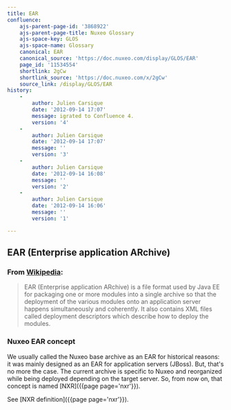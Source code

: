 ```yaml
---
title: EAR
confluence:
    ajs-parent-page-id: '3868922'
    ajs-parent-page-title: Nuxeo Glossary
    ajs-space-key: GLOS
    ajs-space-name: Glossary
    canonical: EAR
    canonical_source: 'https://doc.nuxeo.com/display/GLOS/EAR'
    page_id: '11534554'
    shortlink: 2gCw
    shortlink_source: 'https://doc.nuxeo.com/x/2gCw'
    source_link: /display/GLOS/EAR
history:
    - 
        author: Julien Carsique
        date: '2012-09-14 17:07'
        message: igrated to Confluence 4.
        version: '4'
    - 
        author: Julien Carsique
        date: '2012-09-14 17:07'
        message: ''
        version: '3'
    - 
        author: Julien Carsique
        date: '2012-09-14 16:08'
        message: ''
        version: '2'
    - 
        author: Julien Carsique
        date: '2012-09-14 16:06'
        message: ''
        version: '1'

---
```

## EAR (Enterprise application ARchive)

### From [Wikipedia](http://en.wikipedia.org/wiki/EAR_%28file_format%29):

> EAR (Enterprise application ARchive) is a file format used by Java EE for packaging one or more modules into a single archive so that the deployment of the various modules onto an application server happens simultaneously and coherently. It also contains XML files called deployment descriptors which describe how to deploy the modules.

### Nuxeo EAR concept

We usually called the Nuxeo base archive as an EAR for historical reasons: it was mainly designed as an EAR for application servers (JBoss). But, that's no more the case. The current archive is specific to Nuxeo and reorganized while being deployed depending on the target server.
So, from now on, that concept is named [NXR]({{page page='nxr'}}).

See [NXR definition]({{page page='nxr'}}).